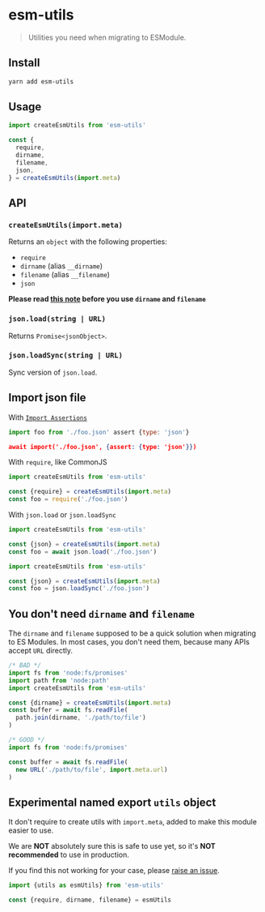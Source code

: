 # esm-utils

> Utilities you need when migrating to ESModule.

## Install

```bash
yarn add esm-utils
```

## Usage

<!-- prettier-ignore -->
```js
import createEsmUtils from 'esm-utils'

const {
  require,
  dirname,
  filename,
  json,
} = createEsmUtils(import.meta)
```

## API

### `createEsmUtils(import.meta)`

Returns an `object` with the following properties:

- `require`
- `dirname` (alias `__dirname`)
- `filename` (alias `__filename`)
- `json`

**Please read [this note](#you-dont-need-dirname-and-filename) before you use `dirname` and `filename`**

### `json.load(string | URL)`

Returns `Promise<jsonObject>`.

### `json.loadSync(string | URL)`

Sync version of `json.load`.

## Import json file

With [`Import Assertions`](https://github.com/tc39/proposal-import-assertions)

```js
import foo from './foo.json' assert {type: 'json'}
```

```json
await import('./foo.json', {assert: {type: 'json'}})
```

With `require`, like CommonJS

```js
import createEsmUtils from 'esm-utils'

const {require} = createEsmUtils(import.meta)
const foo = require('./foo.json')
```

With `json.load` or `json.loadSync`

```js
import createEsmUtils from 'esm-utils'

const {json} = createEsmUtils(import.meta)
const foo = await json.load('./foo.json')
```

```js
import createEsmUtils from 'esm-utils'

const {json} = createEsmUtils(import.meta)
const foo = json.loadSync('./foo.json')
```

## You don't need `dirname` and `filename`

The `dirname` and `filename` supposed to be a quick solution when migrating to ES Modules. In most cases, you don't need them, because many APIs accept `URL` directly.

<!-- prettier-ignore -->
```js
/* BAD */
import fs from 'node:fs/promises'
import path from 'node:path'
import createEsmUtils from 'esm-utils'

const {dirname} = createEsmUtils(import.meta)
const buffer = await fs.readFile(
  path.join(dirname, './path/to/file')
)
```

<!-- prettier-ignore -->
```js
/* GOOD */
import fs from 'node:fs/promises'

const buffer = await fs.readFile(
  new URL('./path/to/file', import.meta.url)
)
```

## Experimental named export `utils` object

It don't require to create utils with `import.meta`, added to make this module easier to use.

We are **NOT** absolutely sure this is safe to use yet, so it's **NOT recommended** to use in production.

If you find this not working for your case, please [raise an issue](<https://github.com/fisker/esm-utils/issues/new?title=[Bug(default%20export)]:%20>).

```js
import {utils as esmUtils} from 'esm-utils'

const {require, dirname, filename} = esmUtils
```
